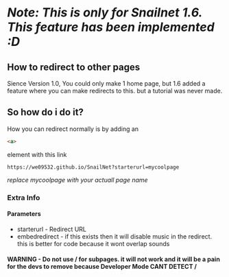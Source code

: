# *Note: This is only for Snailnet 1.6. This feature has been implemented :D*
## How to redirect to other pages
Sience Version 1.0, You could only make 1 home page, but 1.6 added a feature where you can make redirects to this. but a tutorial was never made.
## So how do i do it?
How you can redirect normally is by adding an 
```html
<a>
```
element with this link

```
https://we09532.github.io/SnailNet?starterurl=mycoolpage
````
*replace mycoolpage with your actuall page name*
### Extra Info
#### Parameters
- starterurl - Redirect URL
- embedredirect - if this exists then it will disable music in the redirect. this is better for code because it wont overlap sounds

#### WARNING - Do not use / for subpages. it will not work and it will be a pain for the devs to remove because Developer Mode CANT DETECT /
